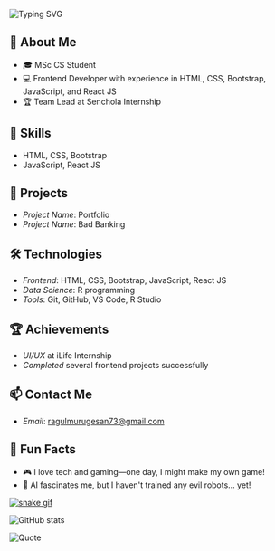 ![Typing SVG](https://readme-typing-svg.demolab.com?font=Fira+Code&weight=600&size=22&duration=2000&pause=1000&color=FFD700&width=435&lines=Hello%2C+I'm+Ragul!;Welcome+to+my+GitHub+Profile!)


## 👋 About Me
- 🎓 MSc CS Student
- 💻 Frontend Developer with experience in HTML, CSS, Bootstrap, JavaScript, and React JS
- 🏆 Team Lead at Senchola Internship

## 🔧 Skills
- HTML, CSS, Bootstrap
- JavaScript, React JS

## 🚀 Projects
- *Project Name*: Portfolio
- *Project Name*: Bad Banking

## 🛠 Technologies
- *Frontend*: HTML, CSS, Bootstrap, JavaScript, React JS
- *Data Science*: R programming 
- *Tools*: Git, GitHub, VS Code, R Studio

## 🏆 Achievements
- *UI/UX* at iLife Internship
- *Completed* several frontend projects successfully

## 📫 Contact Me
- *Email*: ragulmurugesan73@gmail.com

## 🎉 Fun Facts
- 🎮 I love tech and gaming—one day, I might make my own game!
- 🤖 AI fascinates me, but I haven't trained any evil robots… yet!

<a target="_blank" rel="noopener noreferrer" href="https://github.com/yujo11/yujo11/blob/output/github-contribution-grid-snake.gif"><img src="https://github.com/yujo11/yujo11/raw/output/github-contribution-grid-snake.gif" alt="snake gif" data-animated-image="" style="max-width: 100%;"></a>

![GitHub stats](https://github-readme-stats.vercel.app/api?username=Ragul2102&show_icons=true&theme=radical)

![Quote](https://quotes-github-readme.vercel.app/api?type=horizontal&theme=radical)



